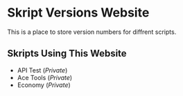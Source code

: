 # Skript Versions Website
This is a place to store version numbers for diffrent scripts.
## Skripts Using This Website
- API Test (*Private*)
- Ace Tools (*Private*)
- Economy (*Private*)
